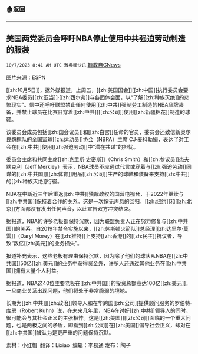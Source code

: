 ###  [:house:返回](README.md)
---


## 美国两党委员会呼吁NBA停止使用中共强迫劳动制造的服装
`10/7/2023 8:41 AM UTC 雅典娜快讯` [轉載自GNews](https://gnews.org/articles/1798044)

图片来源：ESPN 

[[zh:10月5日]]，据外媒报道，上周五，[[zh:美国国会]][[zh:中国]]执行委员会要求NBA委员[[zh:亚当]]·[[zh:西尔弗]]与各团体会面，以“了解[[zh:种族灭绝]]的悲惨现实”。信中还呼吁联盟禁止任何使用[[zh:中共]]强制劳工制造的NBA品牌装备，并禁止球员在比赛日穿着[[zh:中共]][[zh:公司]]使用[[zh:新疆棉花]]制造的球鞋。

该委员会成员包括[[zh:国会议员]]和[[zh:白宫]]任命的官员，委员会还致信新奥尔良鹈鹕队的全国篮球[[zh:运动员]]协会（NBPA）主席 CJ·麦科勒姆，表达了对工会在[[zh:中共]]使用[[zh:强迫劳动]]中“潜在共谋”的担忧。

委员会主席和共同主席[[zh:克里斯·史密斯]]（Chris Smith）和[[zh:参议员]]杰夫·默克利（Jeff Merkley）表示，NBA球员不应通过代言或穿着与[[zh:强迫劳动]]同谋的[[zh:中共国]][[zh:体育]]用品[[zh:公司]]生产的球鞋和装备来支持[[zh:中共]]的[[zh:种族灭绝]]行径。

NBA在中断近三年后重返[[zh:中共]]独裁政权的国营电视台，于2022年继续与[[zh:中共国]]保持着合作的关系。这是一次悄无声息的回归，[[zh:纽约]]和[[zh:北京]]方面都没有发出任何声音，以此宣告双方冲突结束。

据报道，NBA的许多老板都保持沉默，因为联盟负责人正在努力修复与[[zh:中共国]]的关系。自2019年禁令实施以来，[[zh:休斯顿火箭队]]总经理[[zh:达里尔·莫雷]]（Daryl Morey）在[[zh:推特]]上支持[[zh:香港]]的[[zh:民主]]抗议者，导致“数亿[[zh:美元]]的业务损失”。

报道补充表示，这些老板有理由保持沉默，因为除了他们的球队从NBA在[[zh:中共国]]50亿[[zh:美元]]的业务中获得资金外，许多人还通过其他业务在[[zh:中共国]]拥有大量个人利益。

据报道，NBA这40位主要老板在[[zh:中共国]]的投资总额高达100亿[[zh:美元]]，一旦商业关系出现问题，他们将处于非常脆弱的境地。

长期为[[zh:中共]][[zh:政治]]领导人和在华跨国[[zh:公司]]提供顾问服务的罗伯特·库恩（Robert Kuhn）说，在未来几年里，NBA在讨好[[zh:中共]]领导人的同时，很可能会与其社会正义的主张相悖。这是[[zh:美国]][[zh:公司]]面临的一个重大问题，也是两极之间的矛盾，即看到[[zh:公司]]在[[zh:美国]]倡导社会正义，却对在[[zh:中共国]]被认为是更严重的问题保持沉默。

素材：小红帽   翻译：Lixiao  编辑：李易通  发布：陶子


